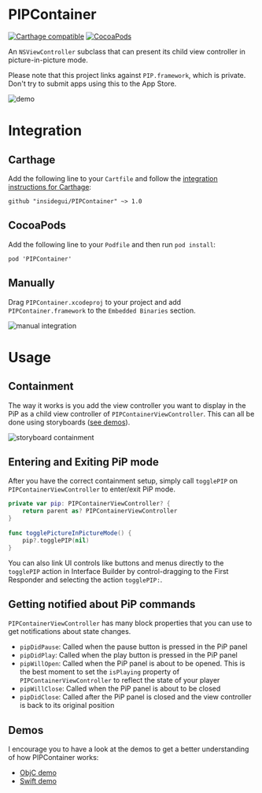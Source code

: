 # PIPContainer

[![Carthage compatible](https://img.shields.io/badge/Carthage-compatible-4BC51D.svg?style=flat)](https://github.com/Carthage/Carthage) [![CocoaPods](https://img.shields.io/cocoapods/v/PIPContainer.svg)]()

An `NSViewController` subclass that can present its child view controller in picture-in-picture mode.

Please note that this project links against `PIP.framework`, which is private. Don't try to submit apps using this to the App Store.

![demo](./Screenshots/pipdemo.gif)

# Integration

## Carthage

Add the following line to your `Cartfile` and follow the [integration instructions for Carthage](https://github.com/Carthage/Carthage#adding-frameworks-to-an-application):

```
github "insidegui/PIPContainer" ~> 1.0
```

## CocoaPods

Add the following line to your `Podfile` and then run `pod install`:

```
pod 'PIPContainer'
```

## Manually

Drag `PIPContainer.xcodeproj` to your project and add `PIPContainer.framework` to the `Embedded Binaries` section.

![manual integration](./Screenshots/embedded-binaries.png)

# Usage

## Containment

The way it works is you add the view controller you want to display in the PiP as a child view controller of `PIPContainerViewController`. This can all be done using storyboards ([see demos](./Demo)).

![storyboard containment](./Screenshots/containment.png)

## Entering and Exiting PiP mode

After you have the correct containment setup, simply call `togglePIP` on `PIPContainerViewController` to enter/exit PiP mode.

```swift
private var pip: PIPContainerViewController? {
    return parent as? PIPContainerViewController
}
    
func togglePictureInPictureMode() {
    pip?.togglePIP(nil)
}
```

You can also link UI controls like buttons and menus directly to the `togglePIP` action in Interface Builder by control-dragging to the First Responder and selecting the action `togglePIP:`.

## Getting notified about PiP commands

`PIPContainerViewController` has many block properties that you can use to get notifications about state changes.

- `pipDidPause`: Called when the pause button is pressed in the PiP panel
- `pipDidPlay`: Called when the play button is pressed in the PiP panel
- `pipWillOpen`: Called when the PiP panel is about to be opened. This is the best moment to set the `isPlaying` property of `PIPContainerViewController` to reflect the state of your player
- `pipWillClose`: Called when the PiP panel is about to be closed
- `pipDidClose`: Called after the PiP panel is closed and the view controller is back to its original position

## Demos

I encourage you to have a look at the demos to get a better understanding of how PIPContainer works:

- [ObjC demo](./Demo/ObjC)
- [Swift demo](./Demo/Swift)
